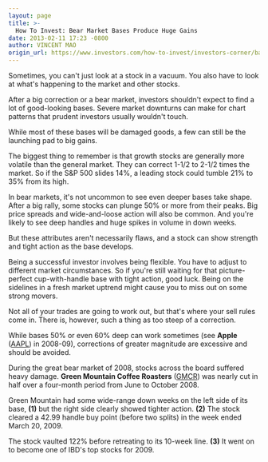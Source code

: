 ```yaml
---
layout: page
title: >-
  How To Invest: Bear Market Bases Produce Huge Gains
date: 2013-02-11 17:23 -0800
author: VINCENT MAO
origin_url: https://www.investors.com/how-to-invest/investors-corner/bases-during-bear-markets-stock-investing/
---
```


Sometimes, you can't just look at a stock in a vacuum. You also have to look at what's happening to the market and other stocks.

After a big correction or a bear market, investors shouldn't expect to find a lot of good-looking bases. Severe market downturns can make for chart patterns that prudent investors usually wouldn't touch.

While most of these bases will be damaged goods, a few can still be the launching pad to big gains.

The biggest thing to remember is that growth stocks are generally more volatile than the general market. They can correct 1-1/2 to 2-1/2 times the market. So if the S&P 500 slides 14%, a leading stock could tumble 21% to 35% from its high.

In bear markets, it's not uncommon to see even deeper bases take shape. After a big rally, some stocks can plunge 50% or more from their peaks. Big price spreads and wide-and-loose action will also be common. And you're likely to see deep handles and huge spikes in volume in down weeks.

But these attributes aren't necessarily flaws, and a stock can show strength and tight action as the base develops.

Being a successful investor involves being flexible. You have to adjust to different market circumstances. So if you're still waiting for that picture-perfect cup-with-handle base with tight action, good luck. Being on the sidelines in a fresh market uptrend might cause you to miss out on some strong movers.

Not all of your trades are going to work out, but that's where your sell rules come in. There is, however, such a thing as too steep of a correction.

While bases 50% or even 60% deep can work sometimes (see **Apple** ([AAPL](https://research.investors.com/quote.aspx?symbol=AAPL)) in 2008-09), corrections of greater magnitude are excessive and should be avoided.

During the great bear market of 2008, stocks across the board suffered heavy damage. **Green Mountain Coffee Roasters** ([GMCR](https://research.investors.com/quote.aspx?symbol=GMCR)) was nearly cut in half over a four-month period from June to October 2008.

Green Mountain had some wide-range down weeks on the left side of its base, **(1)** but the right side clearly showed tighter action. **(2)** The stock cleared a 42.99 handle buy point (before two splits) in the week ended March 20, 2009.

The stock vaulted 122% before retreating to its 10-week line. **(3)** It went on to become one of IBD's top stocks for 2009.
